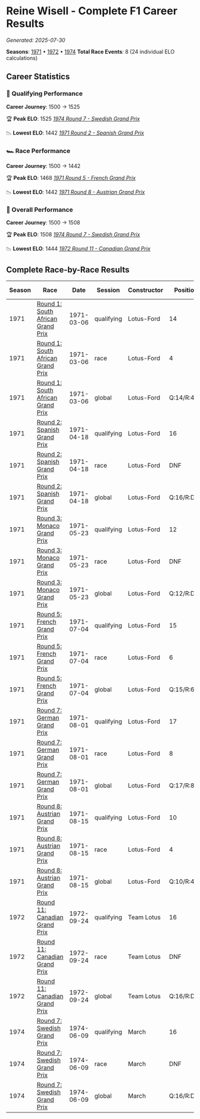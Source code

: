# Reine Wisell - Complete F1 Career Results

*Generated: 2025-07-30*

**Seasons**: [1971](../seasons/1971-season-report.md) • [1972](../seasons/1972-season-report.md) • [1974](../seasons/1974-season-report.md)
**Total Race Events**: 8 (24 individual ELO calculations)

## Career Statistics

### 🏁 Qualifying Performance
**Career Journey**: 1500 → 1525

🏆 **Peak ELO**: 1525
   *[1974 Round 7 - Swedish Grand Prix](../seasons/1974-season-report.md#round-7-swedish-grand-prix)*

📉 **Lowest ELO**: 1442
   *[1971 Round 2 - Spanish Grand Prix](../seasons/1971-season-report.md#round-2-spanish-grand-prix)*

### 🏎️ Race Performance
**Career Journey**: 1500 → 1442

🏆 **Peak ELO**: 1468
   *[1971 Round 5 - French Grand Prix](../seasons/1971-season-report.md#round-5-french-grand-prix)*

📉 **Lowest ELO**: 1442
   *[1971 Round 8 - Austrian Grand Prix](../seasons/1971-season-report.md#round-8-austrian-grand-prix)*

### 🌟 Overall Performance
**Career Journey**: 1500 → 1508

🏆 **Peak ELO**: 1508
   *[1974 Round 7 - Swedish Grand Prix](../seasons/1974-season-report.md#round-7-swedish-grand-prix)*

📉 **Lowest ELO**: 1444
   *[1972 Round 11 - Canadian Grand Prix](../seasons/1972-season-report.md#round-11-canadian-grand-prix)*


## Complete Race-by-Race Results

| Season | Race | Date | Session | Constructor | Position | Starting ELO | ELO Change | Final ELO | Teammate |
|--------|------|------|---------|-------------|----------|--------------|------------|-----------|----------|
| 1971 | [Round 1: South African Grand Prix](../seasons/1971-season-report.md#round-1-south-african-grand-prix) | 1971-03-06 | qualifying | Lotus-Ford | 14 | 1500 | -32 | 1468 | <img src="https://upload.wikimedia.org/wikipedia/commons/0/05/Flag_of_Brazil.svg" alt="Brazil" width="20" height="auto" style="vertical-align: middle; margin-right: 5px;" onerror="this.outerHTML='🇧🇷'; this.style.marginRight='5px';"/> Emerson Fittipaldi |
| 1971 | [Round 1: South African Grand Prix](../seasons/1971-season-report.md#round-1-south-african-grand-prix) | 1971-03-06 | race | Lotus-Ford | 4 | 1500 | N/A | 1500 | <img src="https://upload.wikimedia.org/wikipedia/commons/0/05/Flag_of_Brazil.svg" alt="Brazil" width="20" height="auto" style="vertical-align: middle; margin-right: 5px;" onerror="this.outerHTML='🇧🇷'; this.style.marginRight='5px';"/> Emerson Fittipaldi |
| 1971 | [Round 1: South African Grand Prix](../seasons/1971-season-report.md#round-1-south-african-grand-prix) | 1971-03-06 | global | Lotus-Ford | Q:14/R:4 | 1500 | -10 | 1490 | <img src="https://upload.wikimedia.org/wikipedia/commons/0/05/Flag_of_Brazil.svg" alt="Brazil" width="20" height="auto" style="vertical-align: middle; margin-right: 5px;" onerror="this.outerHTML='🇧🇷'; this.style.marginRight='5px';"/> Emerson Fittipaldi |
| 1971 | [Round 2: Spanish Grand Prix](../seasons/1971-season-report.md#round-2-spanish-grand-prix) | 1971-04-18 | qualifying | Lotus-Ford | 16 | 1468 | -26 | 1442 | <img src="https://upload.wikimedia.org/wikipedia/commons/0/05/Flag_of_Brazil.svg" alt="Brazil" width="20" height="auto" style="vertical-align: middle; margin-right: 5px;" onerror="this.outerHTML='🇧🇷'; this.style.marginRight='5px';"/> Emerson Fittipaldi |
| 1971 | [Round 2: Spanish Grand Prix](../seasons/1971-season-report.md#round-2-spanish-grand-prix) | 1971-04-18 | race | Lotus-Ford | DNF | 1500 | N/A | 1500 | <img src="https://upload.wikimedia.org/wikipedia/commons/0/05/Flag_of_Brazil.svg" alt="Brazil" width="20" height="auto" style="vertical-align: middle; margin-right: 5px;" onerror="this.outerHTML='🇧🇷'; this.style.marginRight='5px';"/> Emerson Fittipaldi |
| 1971 | [Round 2: Spanish Grand Prix](../seasons/1971-season-report.md#round-2-spanish-grand-prix) | 1971-04-18 | global | Lotus-Ford | Q:16/R:DNF | 1490 | -8 | 1483 | <img src="https://upload.wikimedia.org/wikipedia/commons/0/05/Flag_of_Brazil.svg" alt="Brazil" width="20" height="auto" style="vertical-align: middle; margin-right: 5px;" onerror="this.outerHTML='🇧🇷'; this.style.marginRight='5px';"/> Emerson Fittipaldi |
| 1971 | [Round 3: Monaco Grand Prix](../seasons/1971-season-report.md#round-3-monaco-grand-prix) | 1971-05-23 | qualifying | Lotus-Ford | 12 | 1442 | +42 | 1484 | <img src="https://upload.wikimedia.org/wikipedia/commons/0/05/Flag_of_Brazil.svg" alt="Brazil" width="20" height="auto" style="vertical-align: middle; margin-right: 5px;" onerror="this.outerHTML='🇧🇷'; this.style.marginRight='5px';"/> Emerson Fittipaldi |
| 1971 | [Round 3: Monaco Grand Prix](../seasons/1971-season-report.md#round-3-monaco-grand-prix) | 1971-05-23 | race | Lotus-Ford | DNF | 1500 | N/A | 1500 | <img src="https://upload.wikimedia.org/wikipedia/commons/0/05/Flag_of_Brazil.svg" alt="Brazil" width="20" height="auto" style="vertical-align: middle; margin-right: 5px;" onerror="this.outerHTML='🇧🇷'; this.style.marginRight='5px';"/> Emerson Fittipaldi |
| 1971 | [Round 3: Monaco Grand Prix](../seasons/1971-season-report.md#round-3-monaco-grand-prix) | 1971-05-23 | global | Lotus-Ford | Q:12/R:DNF | 1483 | +13 | 1495 | <img src="https://upload.wikimedia.org/wikipedia/commons/0/05/Flag_of_Brazil.svg" alt="Brazil" width="20" height="auto" style="vertical-align: middle; margin-right: 5px;" onerror="this.outerHTML='🇧🇷'; this.style.marginRight='5px';"/> Emerson Fittipaldi |
| 1971 | [Round 5: French Grand Prix](../seasons/1971-season-report.md#round-5-french-grand-prix) | 1971-07-04 | qualifying | Lotus-Ford | 15 | 1484 | +35 | 1519 | <img src="https://upload.wikimedia.org/wikipedia/commons/0/05/Flag_of_Brazil.svg" alt="Brazil" width="20" height="auto" style="vertical-align: middle; margin-right: 5px;" onerror="this.outerHTML='🇧🇷'; this.style.marginRight='5px';"/> Emerson Fittipaldi |
| 1971 | [Round 5: French Grand Prix](../seasons/1971-season-report.md#round-5-french-grand-prix) | 1971-07-04 | race | Lotus-Ford | 6 | 1500 | -32 | 1468 | <img src="https://upload.wikimedia.org/wikipedia/commons/0/05/Flag_of_Brazil.svg" alt="Brazil" width="20" height="auto" style="vertical-align: middle; margin-right: 5px;" onerror="this.outerHTML='🇧🇷'; this.style.marginRight='5px';"/> Emerson Fittipaldi |
| 1971 | [Round 5: French Grand Prix](../seasons/1971-season-report.md#round-5-french-grand-prix) | 1971-07-04 | global | Lotus-Ford | Q:15/R:6 | 1495 | -12 | 1483 | <img src="https://upload.wikimedia.org/wikipedia/commons/0/05/Flag_of_Brazil.svg" alt="Brazil" width="20" height="auto" style="vertical-align: middle; margin-right: 5px;" onerror="this.outerHTML='🇧🇷'; this.style.marginRight='5px';"/> Emerson Fittipaldi |
| 1971 | [Round 7: German Grand Prix](../seasons/1971-season-report.md#round-7-german-grand-prix) | 1971-08-01 | qualifying | Lotus-Ford | 17 | 1519 | -32 | 1487 | <img src="https://upload.wikimedia.org/wikipedia/commons/0/05/Flag_of_Brazil.svg" alt="Brazil" width="20" height="auto" style="vertical-align: middle; margin-right: 5px;" onerror="this.outerHTML='🇧🇷'; this.style.marginRight='5px';"/> Emerson Fittipaldi |
| 1971 | [Round 7: German Grand Prix](../seasons/1971-season-report.md#round-7-german-grand-prix) | 1971-08-01 | race | Lotus-Ford | 8 | 1468 | N/A | 1468 | <img src="https://upload.wikimedia.org/wikipedia/commons/0/05/Flag_of_Brazil.svg" alt="Brazil" width="20" height="auto" style="vertical-align: middle; margin-right: 5px;" onerror="this.outerHTML='🇧🇷'; this.style.marginRight='5px';"/> Emerson Fittipaldi |
| 1971 | [Round 7: German Grand Prix](../seasons/1971-season-report.md#round-7-german-grand-prix) | 1971-08-01 | global | Lotus-Ford | Q:17/R:8 | 1483 | -10 | 1474 | <img src="https://upload.wikimedia.org/wikipedia/commons/0/05/Flag_of_Brazil.svg" alt="Brazil" width="20" height="auto" style="vertical-align: middle; margin-right: 5px;" onerror="this.outerHTML='🇧🇷'; this.style.marginRight='5px';"/> Emerson Fittipaldi |
| 1971 | [Round 8: Austrian Grand Prix](../seasons/1971-season-report.md#round-8-austrian-grand-prix) | 1971-08-15 | qualifying | Lotus-Ford | 10 | 1487 | -26 | 1460 | <img src="https://upload.wikimedia.org/wikipedia/commons/0/05/Flag_of_Brazil.svg" alt="Brazil" width="20" height="auto" style="vertical-align: middle; margin-right: 5px;" onerror="this.outerHTML='🇧🇷'; this.style.marginRight='5px';"/> Emerson Fittipaldi |
| 1971 | [Round 8: Austrian Grand Prix](../seasons/1971-season-report.md#round-8-austrian-grand-prix) | 1971-08-15 | race | Lotus-Ford | 4 | 1468 | -26 | 1442 | <img src="https://upload.wikimedia.org/wikipedia/commons/0/05/Flag_of_Brazil.svg" alt="Brazil" width="20" height="auto" style="vertical-align: middle; margin-right: 5px;" onerror="this.outerHTML='🇧🇷'; this.style.marginRight='5px';"/> Emerson Fittipaldi |
| 1971 | [Round 8: Austrian Grand Prix](../seasons/1971-season-report.md#round-8-austrian-grand-prix) | 1971-08-15 | global | Lotus-Ford | Q:10/R:4 | 1474 | -26 | 1448 | <img src="https://upload.wikimedia.org/wikipedia/commons/0/05/Flag_of_Brazil.svg" alt="Brazil" width="20" height="auto" style="vertical-align: middle; margin-right: 5px;" onerror="this.outerHTML='🇧🇷'; this.style.marginRight='5px';"/> Emerson Fittipaldi |
| 1972 | [Round 11: Canadian Grand Prix](../seasons/1972-season-report.md#round-11-canadian-grand-prix) | 1972-09-24 | qualifying | Team Lotus | 16 | 1460 | -14 | 1446 | <img src="https://upload.wikimedia.org/wikipedia/commons/0/05/Flag_of_Brazil.svg" alt="Brazil" width="20" height="auto" style="vertical-align: middle; margin-right: 5px;" onerror="this.outerHTML='🇧🇷'; this.style.marginRight='5px';"/> Emerson Fittipaldi |
| 1972 | [Round 11: Canadian Grand Prix](../seasons/1972-season-report.md#round-11-canadian-grand-prix) | 1972-09-24 | race | Team Lotus | DNF | 1442 | N/A | 1442 | <img src="https://upload.wikimedia.org/wikipedia/commons/0/05/Flag_of_Brazil.svg" alt="Brazil" width="20" height="auto" style="vertical-align: middle; margin-right: 5px;" onerror="this.outerHTML='🇧🇷'; this.style.marginRight='5px';"/> Emerson Fittipaldi |
| 1972 | [Round 11: Canadian Grand Prix](../seasons/1972-season-report.md#round-11-canadian-grand-prix) | 1972-09-24 | global | Team Lotus | Q:16/R:DNF | 1448 | -4 | 1444 | <img src="https://upload.wikimedia.org/wikipedia/commons/0/05/Flag_of_Brazil.svg" alt="Brazil" width="20" height="auto" style="vertical-align: middle; margin-right: 5px;" onerror="this.outerHTML='🇧🇷'; this.style.marginRight='5px';"/> Emerson Fittipaldi |
| 1974 | [Round 7: Swedish Grand Prix](../seasons/1974-season-report.md#round-7-swedish-grand-prix) | 1974-06-09 | qualifying | March | 16 | 1500 | +25 | 1525 | <img src="https://upload.wikimedia.org/wikipedia/commons/0/03/Flag_of_Italy.svg" alt="Italy" width="20" height="auto" style="vertical-align: middle; margin-right: 5px;" onerror="this.outerHTML='🇮🇹'; this.style.marginRight='5px';"/> Vittorio Brambilla |
| 1974 | [Round 7: Swedish Grand Prix](../seasons/1974-season-report.md#round-7-swedish-grand-prix) | 1974-06-09 | race | March | DNF | 1500 | N/A | 1500 | <img src="https://upload.wikimedia.org/wikipedia/commons/0/03/Flag_of_Italy.svg" alt="Italy" width="20" height="auto" style="vertical-align: middle; margin-right: 5px;" onerror="this.outerHTML='🇮🇹'; this.style.marginRight='5px';"/> Vittorio Brambilla |
| 1974 | [Round 7: Swedish Grand Prix](../seasons/1974-season-report.md#round-7-swedish-grand-prix) | 1974-06-09 | global | March | Q:16/R:DNF | 1500 | +8 | 1508 | <img src="https://upload.wikimedia.org/wikipedia/commons/0/03/Flag_of_Italy.svg" alt="Italy" width="20" height="auto" style="vertical-align: middle; margin-right: 5px;" onerror="this.outerHTML='🇮🇹'; this.style.marginRight='5px';"/> Vittorio Brambilla |
